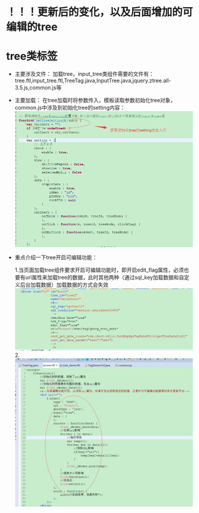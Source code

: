 # ！！！更新后的变化，以及后面增加的可编辑的tree

# tree类标签

* 主要涉及文件：
  加载tree，input\_tree类组件需要的文件有：tree.ftl,input\_tree.ftl,TreeTag.java,InputTree.java,jquery.ztree.all-3.5.js,common.js等
* 主要加载：
  在tree加载时将参数传入，模板读取参数初始化tree对象，common.js中涉及到初始化tree的setting内容：
  ![](/assets/frontDoc_tree1.png)
  
* 重点介绍一下tree开启可编辑功能：
  
  1.当页面加载tree组件要求开启可编辑功能时，即开启edit_flag属性，必须也要有url属性来加载tree的数据，此时其他两种（通过sql_key加载数据和自定义后台加载数据）加载数据的方式会失效
  ![](/assets/tree_edit_1.png)
  2.
  ![](/assets/tree_edit_2.png)

  



